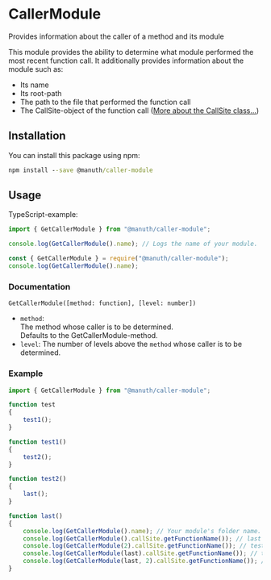 # CallerModule
Provides information about the caller of a method and its module

This module provides the ability to determine what module performed the most recent function call. It additionally provides information about the module such as:

- Its name
- Its root-path
- The path to the file that performed the function call
- The CallSite-object of the function call ([More about the CallSite class...](https://github.com/v8/v8/wiki/Stack-Trace-API#customizing-stack-traces))

## Installation
You can install this package using npm:
```cmd
npm install --save @manuth/caller-module
```

## Usage
TypeScript-example:
```ts
import { GetCallerModule } from "@manuth/caller-module";

console.log(GetCallerModule().name); // Logs the name of your module. 
```

```js
const { GetCallerModule } = require("@manuth/caller-module");
console.log(GetCallerModule().name);
```

### Documentation
`GetCallerModule([method: function], [level: number])`
 - `method`:  
   The method whose caller is to be determined.  
   Defaults to the GetCallerModule-method.
 - `level`:
   The number of levels above the `method` whose caller is to be determined.

### Example
```ts
import { GetCallerModule } from "@manuth/caller-module";

function test
{
    test1();
}

function test1()
{
    test2();
}

function test2()
{
    last();
}

function last()
{
    console.log(GetCallerModule().name); // Your module's folder name.
    console.log(GetCallerModule().callSite.getFunctionName()); // last
    console.log(GetCallerModule(2).callSite.getFunctionName()); // test2
    console.log(GetCallerModule(last).callSite.getFunctionName()); // test2
    console.log(GetCallerModule(last, 2).callSite.getFunctionName()); // test1
}
```
